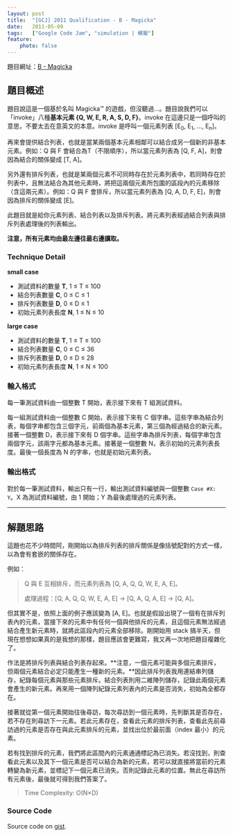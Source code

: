 ```yaml
---
layout: post
title:  "[GCJ] 2011 Qualification - B - Magicka"
date:   2011-05-09
tags:   ["Google Code Jam", "simulation | 模擬"]
feature:
    photo: false
---
```


題目網址：[B - Magicka](http://code.google.com/codejam/contest/dashboard?c=975485#s=p1)

## 題目概述

題目說這是一個基於名叫 Magicka™ 的遊戲，但沒聽過…。題目說我們可以「invoke」八種**基本元素 {Q, W, E, R, A, S, D, F}**。invoke 在這邊只是一個呼叫的意思，不要太去在意英文的本意。invoke 是呼叫一個元素列表 [E<sub>0</sub>, E<sub>1</sub>, ..., E<sub>n</sub>]。

再來會提供結合列表，也就是當某兩個基本元素相鄰可以結合成另一個新的非基本元素。例如：Q 與 F 會結合為T（不限順序），所以當元素列表為 [Q, F, A]，則會因為結合的關係變成 [T, A]。

另外還有排斥列表，也就是某兩個元素不可同時存在於元素列表中，若同時存在於列表中，且無法結合為其他元素時，將把這兩個元素所包圍的區段內的元素移除（含這兩元素）。例如：Q 與 F 會排斥，所以當元素列表為 [Q, A, D, F, E]，則會因為排斥的關係變成 [E]。

此題目就是給你元素列表、結合列表以及排斥列表。將元素列表經過結合列表與排斥列表處理後的列表輸出。

**注意，所有元素均由最左邊往最右邊讀取。**

### Technique Detail

**small case**

- 測試資料的數量 **T**, 1 ≤ T ≤ 100
- 結合列表數量 **C**, 0 ≤ C ≤ 1
- 排斥列表數量 **D**, 0 ≤ D ≤ 1
- 初始元素列表長度 **N**, 1 ≤ N ≤ 10

**large case**

- 測試資料的數量 **T**, 1 ≤ T ≤ 100
- 結合列表數量 **C**, 0 ≤ C ≤ 36
- 排斥列表數量 **D**, 0 ≤ D ≤ 28
- 初始元素列表長度 **N**, 1 ≤ N ≤ 100

### 輸入格式

每一筆測試資料由一個整數 T 開始，表示接下來有 T 組測試資料。

每一組測試資料由一個整數 C 開始，表示接下來有 C 個字串。這些字串為結合列表，每個字串都包含三個字元，前兩個為基本元素，第三個為經過結合的新元素。接著一個整數 D，表示接下來有 D 個字串。這些字串為排斥列表，每個字串包含兩個字元，該兩字元都為基本元素。接著是一個整數 N，表示初始的元素列表長度。最後一個長度為 N 的字串，也就是初始元素列表。

### 輸出格式

對於每一筆測試資料，輸出只有一行，輸出測試資料編號與一個整數 `Case #X: Y`。X 為測試資料編號，由 1 開始；Y 為最後處理過的元素列表。

---

## 解題思路

這題也花不少時間阿，剛開始以為排斥列表的排斥關係是像括號配對的方式一樣，以為會有套嵌的關係存在。

例如：

> Q 與 E 互相排斥，而元素列表為 [Q, A, Q, Q, W, E, A, E]。
>
> 處理過程：[Q, A, Q, Q, W, E, A, E] → [Q, A, Q, A, E] → [Q, A]。

但其實不是，依照上面的例子應該變為 [A, E]。也就是假設出現了一個有在排斥列表內的元素，當接下來的元素中有任何一個與他排斥的元素，且這個元素無法經過結合產生新元素時，就將此區段內的元素全部移除。剛開始用 stack 搞半天，但現在想想如果真的是我想的那樣，題目應該會更難寫，我又再一次地把題目複雜化了。

作法是將排斥列表與結合列表存起來。**注意，一個元素可能與多個元素排斥，但兩個元素結合必定只能產生一種新的元素。**因此排斥列表我用連結串列儲存，紀錄每個元素與那些元素排斥。結合列表則用二維陣列儲存，記錄此兩個元素會產生的新元素。再來用一個陣列紀錄元素列表內的元素是否消失，初始為全都存在。

接著就從第一個元素開始往後尋訪，每次尋訪到一個元素時，先判斷其是否存在，若不存在則尋訪下一元素。若此元素存在，查看此元素的排斥列表，查看此先前尋訪過的元素是否存在與此元素排斥的元素，並找出位於最前面（index 最小）的元素。

若有找到排斥的元素，我們將此區間內的元素通通標記為已消失。若沒找到，則查看此元素以及其下一個元素是否可以結合為新的元素，若可以就直接將當前的元素轉變為新元素，並標記下一個元素已消失。否則記錄此元素的位置。無此在尋訪所有元素後，最後就可得到我們答案了。

> Time Complexity: O(N×D)

### Source Code

<script src="https://gist.github.com/KuoE0/1619625.js"></script>

Source code on [gist](https://gist.github.com/KuoE0/1619625).
